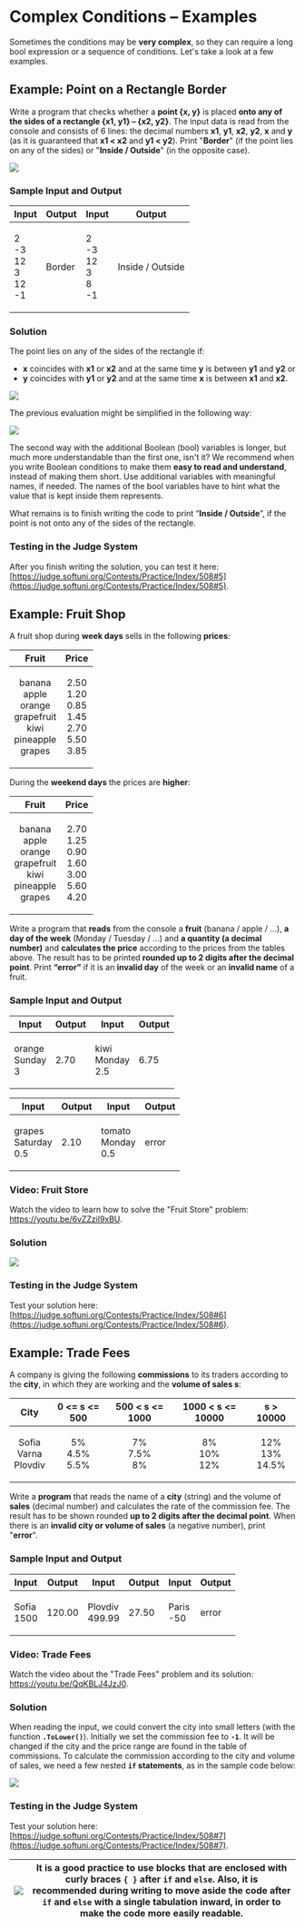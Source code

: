 # Complex Conditions – Examples

Sometimes the conditions may be **very complex**, so they can require a long bool expression or a sequence of conditions. Let's take a look at a few examples.

## Example: Point on a Rectangle Border

Write a program that checks whether a **point {x, y}** is placed **onto any of the sides of a rectangle {x1, y1} – {x2, y2}**. The input data is read from the console and consists of 6 lines: the decimal numbers **x1**, **y1**, **x2**, **y2**, **x** and **y** (as it is guaranteed that **x1 < x2** and **y1 < y2**). Print "**Border**" (if the point lies on any of the sides) or "**Inside / Outside**" (in the opposite case).

![](../../../assets/chapter-4-images/06.Point-on-rectangle-border-01.png)

### Sample Input and Output

| Input                                 | Output | Input                                | Output           |
| ------------------------------------- | ------ | ------------------------------------ | ---------------- |
| <p>2<br>-3<br>12<br>3<br>12<br>-1</p> | Border | <p>2<br>-3<br>12<br>3<br>8<br>-1</p> | Inside / Outside |

### Solution

The point lies on any of the sides of the rectangle if:

* **x** coincides with **x1** or **x2** and at the same time **y** is between **y1** and **y2** or
* **y** coincides with **y1** or **y2** and at the same time **x** is between **x1** and **x2**.

![](../../../assets/chapter-4-images/06.Point-on-rectangle-border-02.png)

The previous evaluation might be simplified in the following way:

![](../../../assets/chapter-4-images/06.Point-on-rectangle-border-03.png)

The second way with the additional Boolean (bool) variables is longer, but much more understandable than the first one, isn't it? We recommend when you write Boolean conditions to make them **easy to read and understand**, instead of making them short. Use additional variables with meaningful names, if needed. The names of the bool variables have to hint what the value that is kept inside them represents.

What remains is to finish writing the code to print “**Inside / Outside**”, if the point is not onto any of the sides of the rectangle.

### Testing in the Judge System

After you finish writing the solution, you can test it here: [https://judge.softuni.org/Contests/Practice/Index/508#5](https://judge.softuni.org/Contests/Practice/Index/508#5).

## Example: Fruit Shop

A fruit shop during **week days** sells in the following **prices**:

|                                     Fruit                                     |                            Price                            |
| :---------------------------------------------------------------------------: | :---------------------------------------------------------: |
| <p>banana<br>apple<br>orange<br>grapefruit<br>kiwi<br>pineapple<br>grapes</p> | <p>2.50<br>1.20<br>0.85<br>1.45<br>2.70<br>5.50<br>3.85</p> |

During the **weekend days** the prices are **higher**:

|                                     Fruit                                     |                            Price                            |
| :---------------------------------------------------------------------------: | :---------------------------------------------------------: |
| <p>banana<br>apple<br>orange<br>grapefruit<br>kiwi<br>pineapple<br>grapes</p> | <p>2.70<br>1.25<br>0.90<br>1.60<br>3.00<br>5.60<br>4.20</p> |

Write a program that **reads** from the console a **fruit** (banana / apple / …), **a day of the week** (Monday / Tuesday / …) and **a quantity (a decimal number)** and **calculates the price** according to the prices from the tables above. The result has to be printed **rounded up to 2 digits after the decimal point**. Print **“error”** if it is an **invalid day** of the week or an **invalid name** of a fruit.

### Sample Input and Output

| Input                        | Output | Input                        | Output |
| ---------------------------- | ------ | ---------------------------- | ------ |
| <p>orange<br>Sunday<br>3</p> | 2.70   | <p>kiwi<br>Monday<br>2.5</p> | 6.75   |

| Input                            | Output | Input                          | Output |
| -------------------------------- | ------ | ------------------------------ | ------ |
| <p>grapes<br>Saturday<br>0.5</p> | 2.10   | <p>tomato<br>Monday<br>0.5</p> | error  |

### Video: Fruit Store

Watch the video to learn how to solve the "Fruit Store" problem: https://youtu.be/6vZZzil9xBU.

### Solution

![](../../../assets/chapter-4-images/07.Fruit-shop-01.png)

### Testing in the Judge System

Test your solution here: [https://judge.softuni.org/Contests/Practice/Index/508#6](https://judge.softuni.org/Contests/Practice/Index/508#6).

## Example: Trade Fees

A company is giving the following **commissions** to its traders according to the **city**, in which they are working and the **volume of sales s**:

|               City               |       0 <= s <= 500       |     500 < s <= 1000     |    1000 < s <= 10000    |          s > 10000         |
| :------------------------------: | :-----------------------: | :---------------------: | :---------------------: | :------------------------: |
| <p>Sofia<br>Varna<br>Plovdiv</p> | <p>5%<br>4.5%<br>5.5%</p> | <p>7%<br>7.5%<br>8%</p> | <p>8%<br>10%<br>12%</p> | <p>12%<br>13%<br>14.5%</p> |

Write a **program** that reads the name of a **city** (string) and the volume of **sales** (decimal number) and calculates the rate of the commission fee. The result has to be shown rounded **up to 2 digits after the decimal point**. When there is an **invalid city or volume of sales** (a negative number), print "**error**".

### Sample Input and Output

| Input                | Output | Input                    | Output | Input               | Output |
| -------------------- | ------ | ------------------------ | ------ | ------------------- | ------ |
| <p>Sofia<br>1500</p> | 120.00 | <p>Plovdiv<br>499.99</p> | 27.50  | <p>Paris<br>-50</p> | error  |

### Video: Trade Fees

Watch the video about the "Trade Fees" problem and its solution: https://youtu.be/QqKBLJ4JzJ0.

### Solution

When reading the input, we could convert the city into small letters (with the function **`.ToLower()`**). Initially we set the commission fee to **`-1`**. It will be changed if the city and the price range are found in the table of commissions. To calculate the commission according to the city and volume of sales, we need a few nested **`if` statements**, as in the sample code below:

![](../../../assets/chapter-4-images/08.Trade-comissions-01.png)

### Testing in the Judge System

Test your solution here: [https://judge.softuni.org/Contests/Practice/Index/508#7](https://judge.softuni.org/Contests/Practice/Index/508#7).

| ![](../../../assets/alert-icon.png) | It is a good practice to use blocks that are enclosed with curly braces `{ }` after `if` and `else`. Also, it is recommended during writing to move aside the code after `if` and `else` with a single tabulation inward, in order to make the code more easily readable. |
| ----------------------------------- | ------------------------------------------------------------------------------------------------------------------------------------------------------------------------------------------------------------------------------------------------------------------------- |
